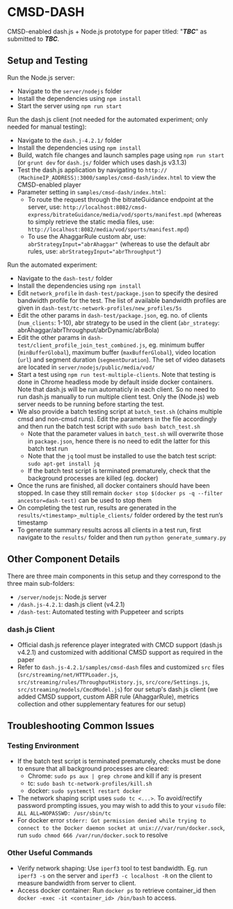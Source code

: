 # CMSD-DASH

CMSD-enabled dash.js + Node.js prototype for paper titled: "___TBC___" as submitted to ___TBC___. 


## Setup and Testing

Run the Node.js server:
- Navigate to the `server/nodejs` folder
- Install the dependencies using `npm install`
- Start the server using `npm run start`

Run the dash.js client (not needed for the automated experiment; only needed for manual testing):
- Navigate to the `dash.j-4.2.1/` folder
- Install the dependencies using `npm install`
- Build, watch file changes and launch samples page using `npm run start` (or `grunt dev` for `dash.js/` folder which uses dash.js v3.1.3)
- Test the dash.js application by navigating to `http://⟨MachineIP_ADDRESS⟩:3000/samples/cmsd-dash/index.html` to view the CMSD-enabled player
- Parameter setting in `samples/cmsd-dash/index.html`: 
    - To route the request through the bitrateGuidance endpoint at the server, use: `http://localhost:8082/cmsd-express/bitrateGuidance/media/vod/sports/manifest.mpd` (whereas to simply retrieve the static media files, use: `http://localhost:8082/media/vod/sports/manifest.mpd`)
    - To use the AhaggarRule custom abr, use: `abrStrategyInput="abrAhaggar"` (whereas to use the default abr rules, use: `abrStrategyInput="abrThroughput"`)

Run the automated experiment:
- Navigate to the `dash-test/` folder
- Install the dependencies using `npm install`
- Edit `network_profile` in `dash-test/package.json` to specify the desired bandwidth profile for the test. The list of available bandwidth profiles are given in `dash-test/tc-network-profiles/new_profiles/5s`
- Edit the other params in `dash-test/package.json`, eg. no. of clients (`num_clients`: 1-10), abr strategy to be used in the client (`abr_strategy`: abrAhaggar/abrThroughput/abrDynamic/abrBola)
- Edit the other params in `dash-test/client_profile_join_test_combined.js`, eg. minimum buffer (`minBufferGlobal`), maximum buffer (`maxBufferGlobal`), video location (`url`) and segment duration (`segmentDuration`). The set of video datasets are located in `server/nodejs/public/media/vod/`
- Start a test using `npm run test-multiple-clients`. Note that testing is done in Chrome headless mode by default inside docker containers. Note that dash.js will be run automaticly in each client. So no need to run dash.js manually to run multiple client test. Only the (Node.js) web server needs to be running before starting the test.
- We also provide a batch testing script at `batch_test.sh` (chains multiple cmsd and non-cmsd runs). Edit the parameters in the file accordingly and then run the batch test script with `sudo bash batch_test.sh`
    - Note that the parameter values in `batch_test.sh` will overwrite those in `package.json`, hence there is no need to edit the latter for this batch test run
    - Note that the `jq` tool must be installed to use the batch test script: `sudo apt-get install jq`
    - If the batch test script is terminated prematurely, check that the background processes are killed (eg. docker)
- Once the runs are finished, all docker containers should have been stopped. In case they still remain `docker stop $(docker ps -q --filter ancestor=dash-test)` can be used to stop them
- On completing the test run, results are generated in the `results/<timestamp>_multiple_clients/` folder ordered by the test run’s timestamp
- To generate summary results across all clients in a test run, first navigate to the `results/` folder and then run `python generate_summary.py`


## Other Component Details

There are three main components in this setup and they correspond to the three main sub-folders:

- `/server/nodejs`: Node.js server
- `/dash.js-4.2.1`: dash.js client (v4.2.1)
- `/dash-test`: Automated testing with Puppeteer and scripts

### dash.js Client

- Official dash.js reference player integrated with CMCD support (dash.js v4.2.1) and customized with additional CMSD support as required in the paper
- Refer to `dash.js-4.2.1/samples/cmsd-dash` files and customized `src` files (`src/streaming/net/HTTPLoader.js`, `src/streaming/rules/ThroughputHistory.js`, `src/core/Settings.js`, `src/streaming/models/CmcdModel.js`) for our setup's dash.js client (we added CMSD support, custom ABR rule (AhaggarRule), metrics collection and other supplementary features for our setup)

<!-- ### Automated Testing with Puppeteer and Scripts

- Puppeteer is used for automated headless Chrome-based testing
- Headless mode can also be turned off in `dash-test/run-multiple-clients.js` (search for parameter `headless`) -- **NOT AVAILABLE IN DOCKER MODE** -->


## Troubleshooting Common Issues

### Testing Environment

- If the batch test script is terminated prematurely, checks must be done to ensure that all background processes are cleared:
    - Chrome: `sudo ps aux | grep chrome` and kill if any is present
    - tc: `sudo bash tc-network-profiles/kill.sh`
    - docker: `sudo systemctl restart docker`
- The network shaping script uses `sudo tc <...>`. To avoid/rectify password prompting issues, you may wish to add this to your `visudo` file: `ALL ALL=NOPASSWD: /usr/sbin/tc`
- For docker error `stderr: Got permission denied while trying to connect to the Docker daemon socket at unix:///var/run/docker.sock`, run `sudo chmod 666 /var/run/docker.sock` to resolve

### Other Useful Commands

- Verify network shaping: Use `iperf3` tool to test bandwidth. Eg. run `iperf3 -s` on the server and `iperf3 -c localhost -R` on the client to measure bandwidth from server to client.
- Access docker container: Run `docker ps` to retrieve container_id then `docker -exec -it <container_id> /bin/bash` to access.